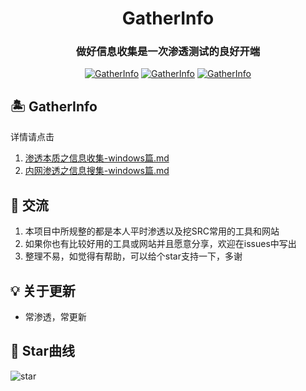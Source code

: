 <h1 align="center" >GatherInfo</h1>

<h3 align="center" >做好信息收集是一次渗透测试的良好开端</h3>

<p align="center">
    <a href="https://github.com/Paper-Pen/GatherInfo"><img alt="GatherInfo" src="https://visitor-badge.glitch.me/badge?page_id=Paper-Pen.GatherInfo"></a>
    <a href="https://github.com/Paper-Pen/GatherInfo"><img alt="GatherInfo" src="https://img.shields.io/github/stars/Paper-Pen/GatherInfo.svg"></a>
    <a href="https://github.com/Paper-Pen/GatherInfo"><img alt="GatherInfo" src="https://img.shields.io/badge/GatherInfo-green"></a>
</p>

## 🏝 GatherInfo
详情请点击
1. [渗透本质之信息收集-windows篇.md](https://github.com/Paper-Pen/GatherInfo/blob/master/%E6%B8%97%E9%80%8F%E6%9C%AC%E8%B4%A8%E4%B9%8B%E4%BF%A1%E6%81%AF%E6%94%B6%E9%9B%86-windows%E7%AF%87.md)
2. [内网渗透之信息搜集-windows篇.md](https://github.com/Paper-Pen/GatherInfo/blob/master/%E5%86%85%E7%BD%91%E6%B8%97%E9%80%8F%E4%B9%8B%E4%BF%A1%E6%81%AF%E6%90%9C%E9%9B%86-windows%E7%AF%87.md)
## 🎸 交流
1. 本项目中所规整的都是本人平时渗透以及挖SRC常用的工具和网站
2. 如果你也有比较好用的工具或网站并且愿意分享，欢迎在issues中写出
3. 整理不易，如觉得有帮助，可以给个star支持一下，多谢
## 💡 关于更新
+ 常渗透，常更新
## 🏁 Star曲线
![star](https://starchart.cc/Paper-Pen/GatherInfo.svg)
